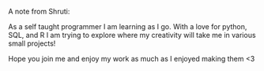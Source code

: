 A note from Shruti:

As a self taught programmer I am learning as I go. With a love for python, SQL, and R I am trying to explore where my creativity will take me in various small projects!

Hope you join me and enjoy my work as much as I enjoyed making them <3
